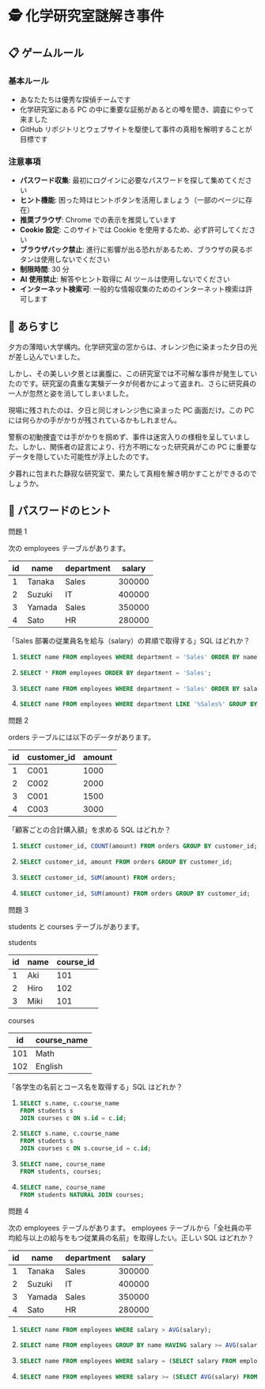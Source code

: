 # 🕵️ 化学研究室謎解き事件

## 📋 ゲームルール

### 基本ルール

- あなたたちは優秀な探偵チームです
- 化学研究室にある PC の中に重要な証拠があるとの噂を聞き、調査にやって来ました
- GitHub リポジトリとウェブサイトを駆使して事件の真相を解明することが目標です

### 注意事項

- **パスワード収集**: 最初にログインに必要なパスワードを探して集めてください
- **ヒント機能**: 困った時はヒントボタンを活用しましょう（一部のページに存在）
- **推奨ブラウザ**: Chrome での表示を推奨しています
- **Cookie 設定**: このサイトでは Cookie を使用するため、必ず許可してください
- **ブラウザバック禁止**: 進行に影響が出る恐れがあるため、ブラウザの戻るボタンは使用しないでください
- **制限時間**: 30 分
- **AI 使用禁止**: 解答やヒント取得に AI ツールは使用しないでください
- **インターネット検索可**: 一般的な情報収集のためのインターネット検索は許可します

## 🧪 あらすじ

夕方の薄暗い大学構内。化学研究室の窓からは、オレンジ色に染まった夕日の光が差し込んでいました。

しかし、その美しい夕景とは裏腹に、この研究室では不可解な事件が発生していたのです。研究室の貴重な実験データが何者かによって盗まれ、さらに研究員の一人が忽然と姿を消してしまいました。

現場に残されたのは、夕日と同じオレンジ色に染まった PC 画面だけ。この PC には何らかの手がかりが残されているかもしれません。

警察の初動捜査では手がかりを掴めず、事件は迷宮入りの様相を呈していました。しかし、関係者の証言により、行方不明になった研究員がこの PC に重要なデータを隠していた可能性が浮上したのです。

夕暮れに包まれた静寂な研究室で、果たして真相を解き明かすことができるのでしょうか。

## 🔑 パスワードのヒント

問題 1

次の employees テーブルがあります。

| id  | name   | department | salary |
| --- | ------ | ---------- | ------ |
| 1   | Tanaka | Sales      | 300000 |
| 2   | Suzuki | IT         | 400000 |
| 3   | Yamada | Sales      | 350000 |
| 4   | Sato   | HR         | 280000 |

「Sales 部署の従業員名を給与（salary）の昇順で取得する」SQL はどれか？

1. ```sql
   SELECT name FROM employees WHERE department = 'Sales' ORDER BY name ASC;
   ```
2. ```sql
   SELECT * FROM employees ORDER BY department = 'Sales';
   ```
3. ```sql
   SELECT name FROM employees WHERE department = 'Sales' ORDER BY salary ASC;
   ```
4. ```sql
   SELECT name FROM employees WHERE department LIKE '%Sales%' GROUP BY salary;
   ```

問題 2

orders テーブルには以下のデータがあります。

| id  | customer_id | amount |
| --- | ----------- | ------ |
| 1   | C001        | 1000   |
| 2   | C002        | 2000   |
| 3   | C001        | 1500   |
| 4   | C003        | 3000   |

「顧客ごとの合計購入額」を求める SQL はどれか？

1. ```sql
   SELECT customer_id, COUNT(amount) FROM orders GROUP BY customer_id;
   ```
2. ```sql
   SELECT customer_id, amount FROM orders GROUP BY customer_id;
   ```
3. ```sql
   SELECT customer_id, SUM(amount) FROM orders;
   ```
4. ```sql
   SELECT customer_id, SUM(amount) FROM orders GROUP BY customer_id;
   ```

問題 3

students と courses テーブルがあります。

students

| id  | name | course_id |
| --- | ---- | --------- |
| 1   | Aki  | 101       |
| 2   | Hiro | 102       |
| 3   | Miki | 101       |

courses

| id  | course_name |
| --- | ----------- |
| 101 | Math        |
| 102 | English     |

「各学生の名前とコース名を取得する」SQL はどれか？

1. ```sql
   SELECT s.name, c.course_name
   FROM students s
   JOIN courses c ON s.id = c.id;
   ```
2. ```sql
   SELECT s.name, c.course_name
   FROM students s
   JOIN courses c ON s.course_id = c.id;
   ```
3. ```sql
   SELECT name, course_name
   FROM students, courses;
   ```
4. ```sql
   SELECT name, course_name
   FROM students NATURAL JOIN courses;
   ```

問題 4

次の employees テーブルがあります。
employees テーブルから「全社員の平均給与以上の給与をもつ従業員の名前」を取得したい。正しい SQL はどれか？

| id  | name   | department | salary |
| --- | ------ | ---------- | ------ |
| 1   | Tanaka | Sales      | 300000 |
| 2   | Suzuki | IT         | 400000 |
| 3   | Yamada | Sales      | 350000 |
| 4   | Sato   | HR         | 280000 |

1. ```sql
   SELECT name FROM employees WHERE salary > AVG(salary);
   ```
2. ```sql
   SELECT name FROM employees GROUP BY name HAVING salary >= AVG(salary);
   ```
3. ```sql
   SELECT name FROM employees WHERE salary = (SELECT salary FROM employees GROUP BY salary);
   ```
4. ```sql
   SELECT name FROM employees WHERE salary >= (SELECT AVG(salary) FROM employees);
   ```
